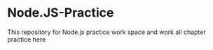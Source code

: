 # Node.JS-Practice
This repository for Node.js practice work space and work all chapter practice here
